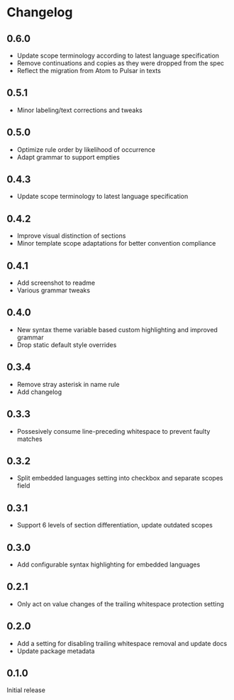 # Changelog

## 0.6.0

- Update scope terminology according to latest language specification
- Remove continuations and copies as they were dropped from the spec
- Reflect the migration from Atom to Pulsar in texts

## 0.5.1

- Minor labeling/text corrections and tweaks

## 0.5.0

- Optimize rule order by likelihood of occurrence
- Adapt grammar to support empties

## 0.4.3

- Update scope terminology to latest language specification

## 0.4.2

- Improve visual distinction of sections
- Minor template scope adaptations for better convention compliance

## 0.4.1

- Add screenshot to readme
- Various grammar tweaks

## 0.4.0

- New syntax theme variable based custom highlighting and improved grammar
- Drop static default style overrides

## 0.3.4

- Remove stray asterisk in name rule
- Add changelog

## 0.3.3

- Possesively consume line-preceding whitespace to prevent faulty matches

## 0.3.2

- Split embedded languages setting into checkbox and separate scopes field

## 0.3.1

- Support 6 levels of section differentiation, update outdated scopes

## 0.3.0

- Add configurable syntax highlighting for embedded languages

## 0.2.1

- Only act on value changes of the trailing whitespace protection setting

## 0.2.0

- Add a setting for disabling trailing whitespace removal and update docs
- Update package metadata

## 0.1.0

Initial release
